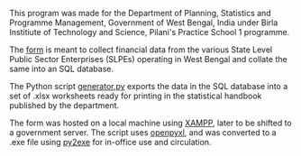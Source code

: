 This program was made for the Department of Planning, Statistics and Programme Management, Government of West Bengal, India under Birla Institiute of Technology and Science, Pilani's Practice School 1 programme.

The [form](page0.php) is meant to collect financial data from the various State Level Public Sector Enterprises (SLPEs) operating in West Bengal and collate the same into an SQL database. 

The Python script [generator.py](./Generator/generator.py) exports the data in the SQL database into a set of .xlsx worksheets ready for printing in the statistical handbook published by the department.

The form was hosted on a local machine using [XAMPP](https://www.apachefriends.org/), later to be shifted to a government server. The script uses [openpyxl](https://openpyxl.readthedocs.io/), and was converted to a .exe file using [py2exe](http://www.py2exe.org) for in-office use and circulation.